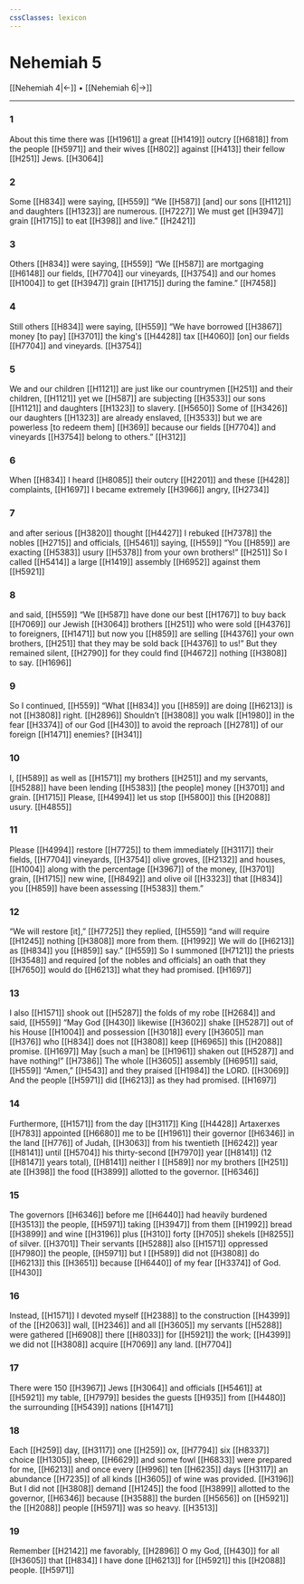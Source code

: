 ```yaml
---
cssClasses: lexicon
---
```


# Nehemiah 5

[[Nehemiah 4|←]] • [[Nehemiah 6|→]]

---

### 1
About this time there was [[H1961]] a great [[H1419]] outcry [[H6818]] from the people [[H5971]] and their wives [[H802]] against [[H413]] their fellow [[H251]] Jews. [[H3064]]

### 2
Some [[H834]] were saying, [[H559]] “We [[H587]] [and] our sons [[H1121]] and daughters [[H1323]] are numerous. [[H7227]] We must get [[H3947]] grain [[H1715]] to eat [[H398]] and live.” [[H2421]]

### 3
Others [[H834]] were saying, [[H559]] “We [[H587]] are mortgaging [[H6148]] our fields, [[H7704]] our vineyards, [[H3754]] and our homes [[H1004]] to get [[H3947]] grain [[H1715]] during the famine.” [[H7458]]

### 4
Still others [[H834]] were saying, [[H559]] “We have borrowed [[H3867]] money [to pay] [[H3701]] the king's [[H4428]] tax [[H4060]] [on] our fields [[H7704]] and vineyards. [[H3754]]

### 5
We and our children [[H1121]] are just like our countrymen [[H251]] and their children, [[H1121]] yet we [[H587]] are subjecting [[H3533]] our sons [[H1121]] and daughters [[H1323]] to slavery. [[H5650]] Some of [[H3426]] our daughters [[H1323]] are already enslaved, [[H3533]] but we are powerless [to redeem them] [[H369]] because our fields [[H7704]] and vineyards [[H3754]] belong to others.” [[H312]]

### 6
When [[H834]] I heard [[H8085]] their outcry [[H2201]] and these [[H428]] complaints, [[H1697]] I became extremely [[H3966]] angry, [[H2734]]

### 7
and after serious [[H3820]] thought [[H4427]] I rebuked [[H7378]] the nobles [[H2715]] and officials, [[H5461]] saying, [[H559]] “You [[H859]] are exacting [[H5383]] usury [[H5378]] from your own brothers!” [[H251]] So I called [[H5414]] a large [[H1419]] assembly [[H6952]] against them [[H5921]]

### 8
and said, [[H559]] “We [[H587]] have done our best [[H1767]] to buy back [[H7069]] our Jewish [[H3064]] brothers [[H251]] who were sold [[H4376]] to foreigners, [[H1471]] but now you [[H859]] are selling [[H4376]] your own brothers, [[H251]] that they may be sold back [[H4376]] to us!”  But they remained silent, [[H2790]] for they could find [[H4672]] nothing [[H3808]] to say. [[H1696]]

### 9
So I continued, [[H559]] “What [[H834]] you [[H859]] are doing [[H6213]] is not [[H3808]] right. [[H2896]] Shouldn’t [[H3808]] you walk [[H1980]] in the fear [[H3374]] of our God [[H430]] to avoid the reproach [[H2781]] of our foreign [[H1471]] enemies? [[H341]]

### 10
I, [[H589]] as well as [[H1571]] my brothers [[H251]] and my servants, [[H5288]] have been lending [[H5383]] [the people]  money [[H3701]] and grain. [[H1715]] Please, [[H4994]] let us stop [[H5800]] this [[H2088]] usury. [[H4855]]

### 11
Please [[H4994]] restore [[H7725]] to them  immediately [[H3117]] their fields, [[H7704]] vineyards, [[H3754]] olive groves, [[H2132]] and houses, [[H1004]] along with the percentage [[H3967]] of the money, [[H3701]] grain, [[H1715]] new wine, [[H8492]] and olive oil [[H3323]] that [[H834]] you [[H859]] have been assessing [[H5383]] them.” 

### 12
“We will restore [it],” [[H7725]] they replied, [[H559]] “and will require [[H1245]] nothing [[H3808]] more from them. [[H1992]] We will do [[H6213]] as [[H834]] you [[H859]] say.” [[H559]] So I summoned [[H7121]] the priests [[H3548]] and required [of the nobles and officials] an oath that they [[H7650]] would do [[H6213]] what they had promised. [[H1697]]

### 13
I also [[H1571]] shook out [[H5287]] the folds of my robe [[H2684]] and said, [[H559]] “May God [[H430]] likewise [[H3602]] shake [[H5287]] out of his House [[H1004]] and possession [[H3018]] every [[H3605]] man [[H376]] who [[H834]] does not [[H3808]] keep [[H6965]] this [[H2088]] promise. [[H1697]] May [such a man] be [[H1961]] shaken out [[H5287]] and have nothing!” [[H7386]] The whole [[H3605]] assembly [[H6951]] said, [[H559]] “Amen,” [[H543]] and they praised [[H1984]] the LORD. [[H3069]] And the people [[H5971]] did [[H6213]] as they had promised. [[H1697]]

### 14
Furthermore, [[H1571]] from the day [[H3117]] King [[H4428]] Artaxerxes [[H783]] appointed [[H6680]] me to be [[H1961]] their governor [[H6346]] in the land [[H776]] of Judah, [[H3063]] from his twentieth [[H6242]] year [[H8141]] until [[H5704]] his thirty-second [[H7970]] year [[H8141]] (12 [[H8147]] years total), [[H8141]] neither I [[H589]] nor my brothers [[H251]] ate [[H398]] the food [[H3899]] allotted to the governor. [[H6346]]

### 15
The governors [[H6346]] before me [[H6440]] had heavily burdened [[H3513]] the people, [[H5971]] taking [[H3947]] from them [[H1992]] bread [[H3899]] and wine [[H3196]] plus [[H310]] forty [[H705]] shekels [[H8255]] of silver. [[H3701]] Their servants [[H5288]] also [[H1571]] oppressed [[H7980]] the people, [[H5971]] but I [[H589]] did not [[H3808]] do [[H6213]] this [[H3651]] because [[H6440]] of my fear [[H3374]] of God. [[H430]]

### 16
Instead, [[H1571]] I devoted myself [[H2388]] to the construction [[H4399]] of the [[H2063]] wall, [[H2346]] and all [[H3605]] my servants [[H5288]] were gathered [[H6908]] there [[H8033]] for [[H5921]] the work; [[H4399]] we did not [[H3808]] acquire [[H7069]] any land. [[H7704]]

### 17
There were 150 [[H3967]] Jews [[H3064]] and officials [[H5461]] at [[H5921]] my table, [[H7979]] besides the guests [[H935]] from [[H4480]] the surrounding [[H5439]] nations [[H1471]]

### 18
Each [[H259]] day, [[H3117]] one [[H259]] ox, [[H7794]] six [[H8337]] choice [[H1305]] sheep, [[H6629]] and some fowl [[H6833]] were prepared for me, [[H6213]] and once every [[H996]] ten [[H6235]] days [[H3117]] an abundance [[H7235]] of all kinds [[H3605]] of wine was provided. [[H3196]] But I did not [[H3808]] demand [[H1245]] the food [[H3899]] allotted to the governor, [[H6346]] because [[H3588]] the burden [[H5656]] on [[H5921]] the [[H2088]] people [[H5971]] was so heavy. [[H3513]]

### 19
Remember [[H2142]] me  favorably, [[H2896]] O my God, [[H430]] for all [[H3605]] that [[H834]] I have done [[H6213]] for [[H5921]] this [[H2088]] people. [[H5971]]

